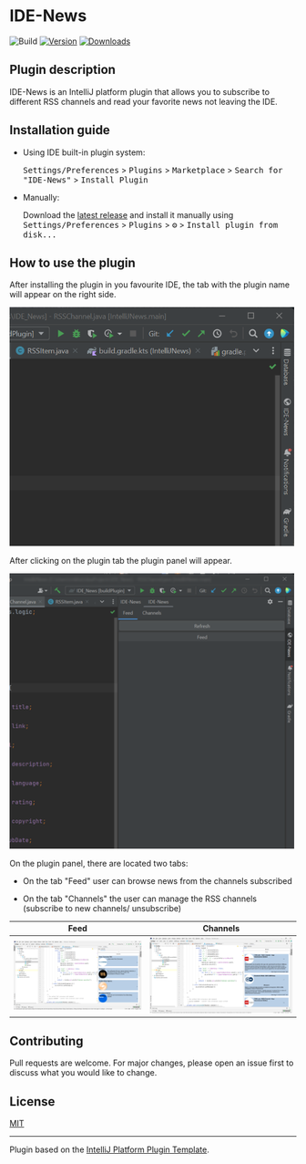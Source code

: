 # IDE-News

![Build](https://github.com/mikhirurg/IDE-News/workflows/Build/badge.svg)
[![Version](https://img.shields.io/jetbrains/plugin/v/17293-intellijnews.svg)](https://plugins.jetbrains.com/plugin/17293-intellijnews)
[![Downloads](https://img.shields.io/jetbrains/plugin/d/17293-intellijnews.svg)](https://plugins.jetbrains.com/plugin/17293-intellijnews)

## Plugin description
<!-- Plugin description -->
IDE-News is an IntelliJ platform plugin that allows you to subscribe to different RSS channels and read your favorite news not leaving the IDE. 
<!-- Plugin description end -->

## Installation guide

- Using IDE built-in plugin system:
  
  <kbd>Settings/Preferences</kbd> > <kbd>Plugins</kbd> > <kbd>Marketplace</kbd> > <kbd>Search for "IDE-News"</kbd> >
  <kbd>Install Plugin</kbd>
  
- Manually:

  Download the [latest release](https://github.com/mikhirurg/IDE-News/releases/latest) and install it manually using
  <kbd>Settings/Preferences</kbd> > <kbd>Plugins</kbd> > <kbd>⚙️</kbd> > <kbd>Install plugin from disk...</kbd>

## How to use the plugin
After installing the plugin in you favourite IDE, the tab with the plugin name will appear on the right side.

<img src="/img/readme/guide_1.png" width=500>

After clicking on the plugin tab the plugin panel will appear.

<img src="/img/readme/guide_2.png" width=500>

On the plugin panel, there are located two tabs:
- On the tab "Feed" user can browse news from the channels subscribed 

- On the tab "Channels" the user can manage the RSS channels (subscribe to new channels/ unsubscribe)

| Feed                         | Channels                     |
|------------------------------|------------------------------|
| ![](/img/readme/guide_3.png) | ![](/img/readme/guide_4.png) |

## Contributing

Pull requests are welcome. For major changes, please open an issue first
to discuss what you would like to change.

## License

[MIT](/LICENSE.txt)

---
Plugin based on the [IntelliJ Platform Plugin Template][template].

[template]: https://github.com/JetBrains/intellij-platform-plugin-template
